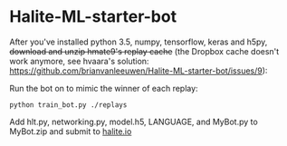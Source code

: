 # Halite-ML-starter-bot

After you've installed python 3.5, numpy, tensorflow, keras and h5py, ~~download and unzip hmate9's replay cache~~ (the Dropbox cache doesn't work anymore, see hvaara's solution: https://github.com/brianvanleeuwen/Halite-ML-starter-bot/issues/9):


Run the bot on to mimic the winner of each replay:
```
python train_bot.py ./replays
```

Add hlt.py, networking.py, model.h5, LANGUAGE, and MyBot.py to MyBot.zip and submit to [halite.io](https://halite.io)
